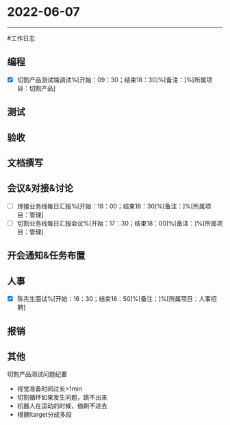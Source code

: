 # 2022-06-07 

---

#工作日志

## 编程
- [x] 切割产品测试端调试%[开始：09：30；结束18：30]%[备注：]%[所属项目：切割产品]


## 测试



## 验收 



## 文档撰写 



## 会议&对接&讨论

- [ ] 焊接业务线每日汇报%[开始：18：00；结束18：30]%[备注：]%[所属项目：管理]
- [ ] 切割业务线每日汇报会议%[开始：17：30；结束18：00]%[备注：]%[所属项目：管理]

## 开会通知&任务布置



## 人事
- [x] 陈先生面试%[开始：16：30；结束16：50]%[备注：]%[所属项目：人事招聘]


## 报销



## 其他


切割产品测试问题纪要

* 视觉准备时间过长>1min
* 切割循环如果发生问题，跳不出来
* 机器人在运动的时候，值刷不进去
* 根据Itarget分成多段
